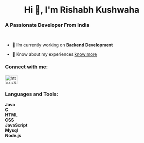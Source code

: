 # <h1 align="center">Hi 👋, I'm Rishabh Kushwaha</h1>
<h3>A Passionate Developer From India</h3> <br>

- 🔭 I’m currently working on **Backend Development**

- 📄 Know about my experiences <a href="https://drive.google.com/file/d/1gvYyRhGMUyqpKinhlSYg35zdnYOSQWvs/view?usp=drivesdk">know more </a>  

<h3 align="left">Connect with me:</h3>
<p align="left">
<a href="https://linkedin.com/in/rishabh-kushwaha-308a29252" target="blank"><img align="center" src="https://blogger.googleusercontent.com/img/b/R29vZ2xl/AVvXsEgyd9qcHAWltxXbN00G2F7y5AnquNq0hjFcOYTVRs5byCF56OfG5Oxh_0T3WpPHZXVM4aLD-vNBpz4TViZY7nRgjTeRfqK71yH-zvy3ssUodVmGLDFL4Dgu0xPmrZEnGVwSBs-BgE-9dJwJS1Lg86NUvsdwN2k6S7oKGcGfs7LP91h7dk2-NOqhxQZJBXd4/s1600/rishabh%20kushwaha.png" alt="https://in.linkedin.com/in/rishabh-kushwaha-308a29252" height="30" width="40" /></a>
</p>

<h3 align="left">Languages and Tools:</h3>
<b>
  Java<br>C <br> HTML<br> CSS <br> JavaScript <br> Mysql <br>Node.js<br>
</b>
